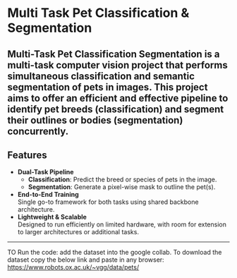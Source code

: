 # Multi Task Pet Classification & Segmentation

Multi-Task Pet Classification Segmentation is a multi-task computer vision project that performs simultaneous classification and semantic segmentation of pets in images. This project aims to offer an efficient and effective pipeline to identify pet breeds (classification) and segment their outlines or bodies (segmentation) concurrently.
---
##  Features
- **Dual-Task Pipeline**  
  - **Classification**: Predict the breed or species of pets in the image.  
  - **Segmentation**: Generate a pixel-wise mask to outline the pet(s).
- **End-to-End Training**  
  Single go-to framework for both tasks using shared backbone architecture.
- **Lightweight & Scalable**  
  Designed to run efficiently on limited hardware, with room for extension to larger architectures or additional tasks.
---
TO Run the code:
add the dataset into the google collab. 
To download the dataset copy the below link and paste in any browser:
https://www.robots.ox.ac.uk/~vgg/data/pets/


